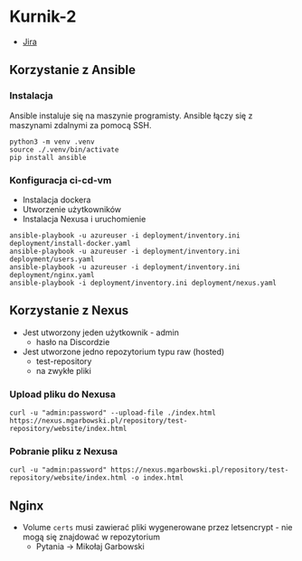 # Kurnik-2

* [Jira](https://michluszcz.atlassian.net/jira/software/projects/SCRUM/boards/1/backlog)

## Korzystanie z Ansible

### Instalacja
Ansible instaluje się na maszynie programisty.
Ansible łączy się z maszynami zdalnymi za pomocą SSH.

```shell
python3 -m venv .venv
source ./.venv/bin/activate
pip install ansible
```

### Konfiguracja ci-cd-vm
* Instalacja dockera
* Utworzenie użytkowników
* Instalacja Nexusa i uruchomienie

```shell
ansible-playbook -u azureuser -i deployment/inventory.ini deployment/install-docker.yaml
ansible-playbook -u azureuser -i deployment/inventory.ini deployment/users.yaml
ansible-playbook -u azureuser -i deployment/inventory.ini deployment/nginx.yaml
ansible-playbook -i deployment/inventory.ini deployment/nexus.yaml
```

## Korzystanie z Nexus
* Jest utworzony jeden użytkownik - admin
  * hasło na Discordzie
* Jest utworzone jedno repozytorium typu raw (hosted)
  * test-repository
  * na zwykłe pliki

### Upload pliku do Nexusa

```shell
curl -u "admin:password" --upload-file ./index.html https://nexus.mgarbowski.pl/repository/test-repository/website/index.html
```

### Pobranie pliku z Nexusa

```shell
curl -u "admin:password" https://nexus.mgarbowski.pl/repository/test-repository/website/index.html -o index.html
```

## Nginx
* Volume `certs` musi zawierać pliki wygenerowane przez letsencrypt - nie mogą się znajdować w repozytorium
  * Pytania -> Mikołaj Garbowski
